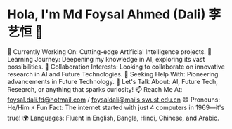 # Hola, I'm Md Foysal Ahmed (Dali) 李艺恒 👋

🔭 Currently Working On: Cutting-edge Artificial Intelligence projects.
🌱 Learning Journey: Deepening my knowledge in AI, exploring its vast possibilities.
👯 Collaboration Interests: Looking to collaborate on innovative research in AI and Future Technologies.
🤔 Seeking Help With: Pioneering advancements in Future Technology.
💬 Let's Talk About: AI, Future Tech, Research, or anything that sparks curiosity!
📫 Reach Me At: foysal.dali.fd@hotmail.com / foysaldali@mails.swust.edu.cn
😄 Pronouns: He/Him
⚡ Fun Fact: The internet started with just 4 computers in 1969—it's true!
🌍 Languages: Fluent in English, Bangla, Hindi, Chinese, and Arabic.
